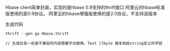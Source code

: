 Hbase client简单封装，实现的是hbase 0.9支持的thrift接口
阿里云的hbase标准版使用的是0.9协议。
阿里云的hbase增强版使用的是2.0协议，不支持该版本

生成代码
```
thrift --gen go Hbase.thrift

// 生成后有一些是不兼容的内容需要手动替换，Text []byte 被复制给string定义的字段
```
